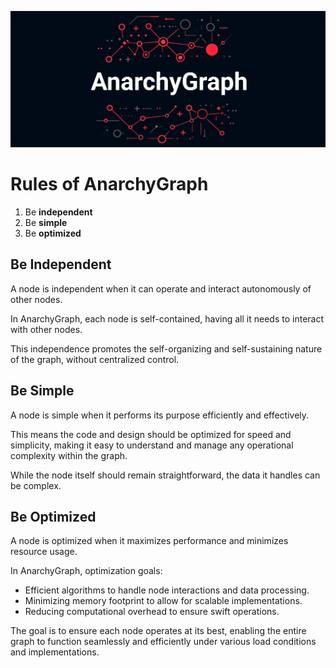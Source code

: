 ![AnarchyGraph Logo](docs/img/anarchy_graph_logo.png)

# Rules of AnarchyGraph

1. Be **independent**
2. Be **simple**
3. Be **optimized**

## Be Independent

A node is independent when it can operate and interact autonomously of other nodes.

In AnarchyGraph, each node is self-contained, having all it needs to interact with other nodes.

This independence promotes the self-organizing and self-sustaining nature of the graph, without centralized control.

## Be Simple

A node is simple when it performs its purpose efficiently and effectively.

This means the code and design should be optimized for speed and simplicity, making it easy to understand and manage any operational complexity within the graph.

While the node itself should remain straightforward, the data it handles can be complex.

## Be Optimized

A node is optimized when it maximizes performance and minimizes resource usage.

In AnarchyGraph, optimization goals:

- Efficient algorithms to handle node interactions and data processing.
- Minimizing memory footprint to allow for scalable implementations.
- Reducing computational overhead to ensure swift operations.

The goal is to ensure each node operates at its best, enabling the entire graph to function seamlessly and efficiently under various load conditions and implementations.
